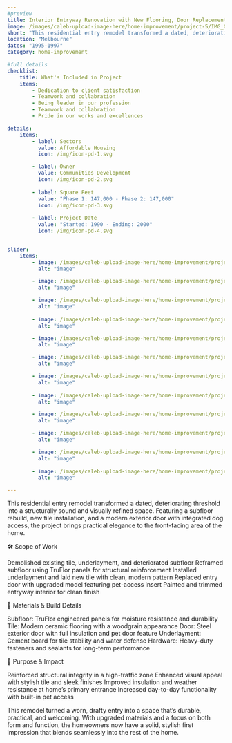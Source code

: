 ```yaml
---
#preview
title: Interior Entryway Renovation with New Flooring, Door Replacement & Structural Reinforcement
image: /images/caleb-upload-image-here/home-improvement/project-5/IMG_0128.jpeg
short: "This residential entry remodel transformed a dated, deteriorating threshold into a structurally sound and visually refined space. Featuring a subfloor rebuild, new tile installation, and a modern exterior door with integrated dog access, the project brings practical elegance to the front-facing area of the home."
location: "Melbourne"
dates: "1995-1997"
category: home-improvement

#full details
checklist:
    title: What's Included in Project
    items:
        - Dedication to client satisfaction
        - Teamwork and collabration
        - Being leader in our profession
        - Teamwork and collabration
        - Pride in our works and excellences

details:
    items:
        - label: Sectors
          value: Affordable Housing
          icon: /img/icon-pd-1.svg

        - label: Owner
          value: Communities Development
          icon: /img/icon-pd-2.svg
        
        - label: Square Feet
          value: "Phase 1: 147,000 - Phase 2: 147,000"
          icon: /img/icon-pd-3.svg
        
        - label: Project Date
          value: "Started: 1990 - Ending: 2000"
          icon: /img/icon-pd-4.svg


slider: 
    items:
        - image: /images/caleb-upload-image-here/home-improvement/project-5/IMG_0005.jpeg
          alt: "image"

        - image: /images/caleb-upload-image-here/home-improvement/project-5/IMG_0010.jpeg
          alt: "image"

        - image: /images/caleb-upload-image-here/home-improvement/project-5/IMG_0022.jpeg
          alt: "image"
        
        - image: /images/caleb-upload-image-here/home-improvement/project-5/IMG_0059.jpeg
          alt: "image"

        - image: /images/caleb-upload-image-here/home-improvement/project-5/IMG_0124.jpeg
          alt: "image"

        - image: /images/caleb-upload-image-here/home-improvement/project-5/IMG_0126.jpeg
          alt: "image"

        - image: /images/caleb-upload-image-here/home-improvement/project-5/IMG_0128.jpeg
          alt: "image"
        
        - image: /images/caleb-upload-image-here/home-improvement/project-5/IMG_0130.jpeg
          alt: "image"

        - image: /images/caleb-upload-image-here/home-improvement/project-5/IMG_6790.jpeg
          alt: "image"

        - image: /images/caleb-upload-image-here/home-improvement/project-5/IMG_6798.jpeg
          alt: "image"

        - image: /images/caleb-upload-image-here/home-improvement/project-5/IMG_6808.jpeg
          alt: "image"
        
        - image: /images/caleb-upload-image-here/home-improvement/project-5/IMG_6809.jpeg
          alt: "image"

---
```


This residential entry remodel transformed a dated, deteriorating threshold into a structurally sound and visually refined space. Featuring a subfloor rebuild, new tile installation, and a modern exterior door with integrated dog access, the project brings practical elegance to the front-facing area of the home.

🛠️ Scope of Work

Demolished existing tile, underlayment, and deteriorated subfloor
Reframed subfloor using TruFlor panels for structural reinforcement
Installed underlayment and laid new tile with clean, modern pattern
Replaced entry door with upgraded model featuring pet-access insert
Painted and trimmed entryway interior for clean finish

🔧 Materials & Build Details

Subfloor: TruFlor engineered panels for moisture resistance and durability
Tile: Modern ceramic flooring with a woodgrain appearance
Door: Steel exterior door with full insulation and pet door feature
Underlayment: Cement board for tile stability and water defense
Hardware: Heavy-duty fasteners and sealants for long-term performance

🎯 Purpose & Impact

Reinforced structural integrity in a high-traffic zone
Enhanced visual appeal with stylish tile and sleek finishes
Improved insulation and weather resistance at home’s primary entrance
Increased day-to-day functionality with built-in pet access

This remodel turned a worn, drafty entry into a space that’s durable, practical, and welcoming. With upgraded materials and a focus on both form and function, the homeowners now have a solid, stylish first impression that blends seamlessly into the rest of the home.